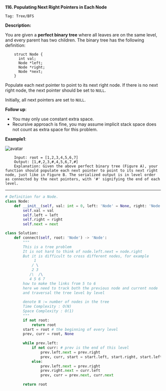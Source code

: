 **116. Populating Next Right Pointers in Each Node**

```Tag: Tree/BFS```

**Description:**

You are given a **perfect binary tree** where all leaves are on the same level, and every parent has two children. The binary tree has the following definition:

        struct Node {
          int val;
          Node *left;
          Node *right;
          Node *next;
        }

Populate each next pointer to point to its next right node. If there is no next right node, the next pointer should be set to ```NULL```.

Initially, all next pointers are set to ```NULL```.

**Follow up**:

+ You may only use constant extra space.
+ Recursive approach is fine, you may assume implicit stack space does not count as extra space for this problem.

**Example1**:

![avatar](Fig/116-E1.jpeg)

        Input: root = [1,2,3,4,5,6,7]
        Output: [1,#,2,3,#,4,5,6,7,#]
        Explanation: Given the above perfect binary tree (Figure A), your function should populate each next pointer to point to its next right node, just like in Figure B. The serialized output is in level order as connected by the next pointers, with '#' signifying the end of each level.

-----------

```python
# Definition for a Node.
class Node:
    def __init__(self, val: int = 0, left: 'Node' = None, right: 'Node' = None, next: 'Node' = None):
        self.val = val
        self.left = left
        self.right = right
        self.next = next

class Solution:
    def connect(self, root: 'Node') -> 'Node':
        """
        This is a tree problem
        It is not hard to think of node.left.next = node.right
        But it is difficult to cross different nodes, for example
             1
            / \
            2 3
           /\  /\
           4 5 6 7
        how to make the links from 5 to 6
        here we need to track both the previous node and current node
        and traversal the tree level by level
        
        denote N := number of nodes in the tree
        Time Complexity : O(N)
        Space Complexity : O(1)
        """
        if not root:
            return root
        start = root # the beginning of every level
        prev, curr = root, None
        
        while prev.left:
            if not curr: # prev is the end of this level
                prev.left.next = prev.right
                prev, curr, start = start.left, start.right, start.left # update to next level
            else:
                prev.left.next = prev.right
                prev.right.next = curr.left
                prev, curr = prev.next, curr.next
                
        return root
```
